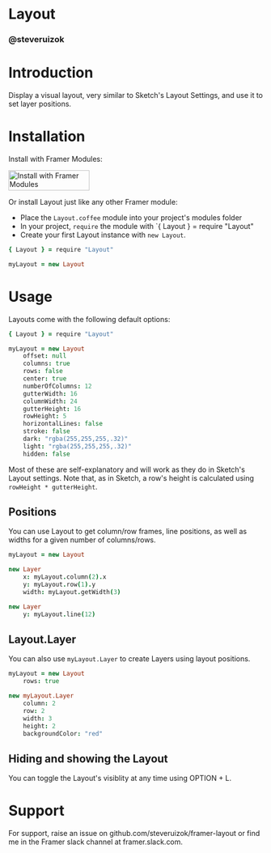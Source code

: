 # Layout

### @steveruizok

# Introduction

Display a visual layout, very similar to Sketch's Layout Settings, and use it to set layer positions.

# Installation

Install with Framer Modules:

<a href='https://open.framermodules.com/framer-layout'>
    <img alt='Install with Framer Modules'
    src='https://www.framermodules.com/assets/badge@2x.png' width='160' height='40' />
</a>

Or install Layout just like any other Framer module:

* Place the `Layout.coffee` module into your project's modules folder
* In your project, `require` the module with `{ Layout } = require "Layout"
* Create your first Layout instance with `new Layout`.

```coffeescript
{ Layout } = require "Layout"

myLayout = new Layout
```

# Usage

Layouts come with the following default options:

```coffeescript
{ Layout } = require "Layout"

myLayout = new Layout
	offset: null
	columns: true
	rows: false
	center: true
	numberOfColumns: 12
	gutterWidth: 16
	columnWidth: 24
	gutterHeight: 16
	rowHeight: 5
	horizontalLines: false
	stroke: false
	dark: "rgba(255,255,255,.32)"
	light: "rgba(255,255,255,.32)"
	hidden: false
```

Most of these are self-explanatory and will work as they do in Sketch's Layout settings. Note that, as in Sketch, a row's height is calculated using `rowHeight * gutterHeight`.

## Positions

You can use Layout to get column/row frames, line positions, as well as widths for a given number of columns/rows.

```coffeescript
myLayout = new Layout

new Layer
	x: myLayout.column(2).x
	y: myLayout.row(1).y
	width: myLayout.getWidth(3)

new Layer
	y: myLayout.line(12)
```

## Layout.Layer

You can also use `myLayout.Layer` to create Layers using layout positions.

```coffeescript
myLayout = new Layout
	rows: true

new myLayout.Layer
	column: 2
	row: 2
	width: 3
	height: 2
	backgroundColor: "red"
```

## Hiding and showing the Layout

You can toggle the Layout's visiblity at any time using OPTION + L.

# Support

For support, raise an issue on github.com/steveruizok/framer-layout or find me in the Framer slack channel at framer.slack.com.

